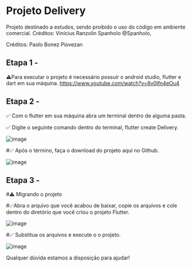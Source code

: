 # Projeto Delivery

Projeto destinado a estudos, sendo proibido o uso do código em ambiente comercial.
Créditos: Vinícius Ranzolin Spanholo @Spanholo,  

Créditos:       Paolo Bonez Piovezan

## Etapa 1 - 
⚠️Para executar o projeto é necessário possuír o android studio, flutter e dart em sua máquina.
https://www.youtube.com/watch?v=8v0Ifn4eOu4  

## Etapa 2 -
✅ Com o flutter em sua máquina abra um terminal dentro de alguma pasta.  

✅ Digite o seguinte comando dentro do terminal, flutter create Delivery.  

![image](https://user-images.githubusercontent.com/53911433/124665272-e68c4800-de82-11eb-83fb-f1eb3615e8ea.png)  

#✅ Após o término, faça o download do projeto aqui no Github.  

![image](https://user-images.githubusercontent.com/53911433/124665419-13405f80-de83-11eb-81e1-8cc3edff4aba.png)  

## Etapa 3 -  

#⚠️ Migrando o projeto  

#✅Abra o arquivo que você acabou de baixar, copie os arquivos e cole dentro do diretório que você criou o projeto Flutter.  

![image](https://user-images.githubusercontent.com/53911433/124665690-69ad9e00-de83-11eb-9bc6-2add371b7116.png)  

#✅ Substitua os arquivos e execute o o projeto.  

![image](https://user-images.githubusercontent.com/53911433/124666057-dc1e7e00-de83-11eb-8bea-b030e8475190.png)  


Qualquer dúvida estamos a disposição para ajudar!
